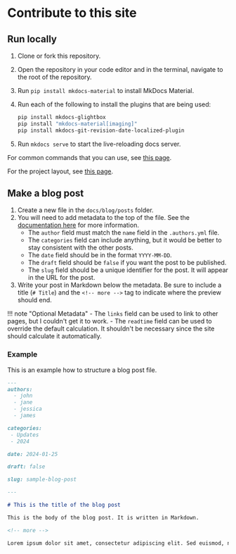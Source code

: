 # Contribute to this site

## Run locally

1. Clone or fork this repository.
2. Open the repository in your code editor and in the terminal, navigate to the root of the repository.
3. Run `pip install mkdocs-material` to install MkDocs Material.
4. Run each of the following to install the plugins that are being used:

    ``` bash
    pip install mkdocs-glightbox
    pip install "mkdocs-material[imaging]"
    pip install mkdocs-git-revision-date-localized-plugin
    ```

5. Run `mkdocs serve` to start the live-reloading docs server.

For common commands that you can use, see [this page](config-guide.md#commands).

For the project layout, see [this page](config-guide.md#project-layout).

## Make a blog post


1. Create a new file in the `docs/blog/posts` folder.
2. You will need to add metadata to the top of the file. See the [documentation here](https://squidfunk.github.io/mkdocs-material/plugins/blog/#metadata) for more information.
    - The `author` field must match the `name` field in the `.authors.yml` file.
    - The `categories` field can include anything, but it would be better to stay consistent with the other posts.
    - The `date` field should be in the format `YYYY-MM-DD`.
    - The `draft` field should be `false` if you want the post to be published.
    - The `slug` field should be a unique identifier for the post. It will appear in the URL for the post.
3. Write your post in Markdown below the metadata. Be sure to include a title (`# Title`) and the `<!-- more -->` tag to indicate where the preview should end.

!!! note "Optional Metadata"
    - The `links` field can be used to link to other pages, but I couldn't get it to work.
    - The `readtime` field can be used to override the default calculation. It shouldn't be necessary since the site should calculate it automatically.


### Example

This is an example how to structure a blog post file.

``` markdown
---
authors:
  - john
  - jane
  - jessica
  - james

categories:
 - Updates
 - 2024

date: 2024-01-25

draft: false

slug: sample-blog-post

---

# This is the title of the blog post

This is the body of the blog post. It is written in Markdown.

<!-- more -->

Lorem ipsum dolor sit amet, consectetur adipiscing elit. Sed euismod, nisl...
```